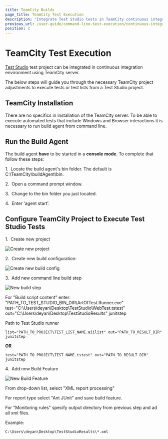 ```yaml
---
title: TeamCity Builds
page_title: TeamCity Test Execution
description: "Integrate Test Studio tests in TeamCity continuous integration. Execute Test Studio tests with TeamCity."
previous_url: /user-guide/command-line-test-execution/continuous-integration/teamcity.aspx, /user-guide/command-line-test-execution/continuous-integration/teamcity
position: 2
---
```

# TeamCity Test Execution

<a href="http://www.telerik.com/teststudio" target="_blank">Test Studio</a> test project can be integrated in continuous integration environment using TeamCity server.

The below steps will guide you through the necessary TeamCity project adjustments to execute tests or test lists from a Test Studio project.

## TeamCity Installation

There are no specifics in installation of the TeamCity server. To be able to execute automated tests that include Windows and Browser interactions it is necessary to run build agent from command line.

## Run the Build Agent

The build agent **have** to be started in a **console mode**. To complete that follow these steps:

1.&nbsp; Locate the build agent's bin folder. The default is C:\TeamCity\buildAgent\bin.

2.&nbsp; Open a command prompt window.

3.&nbsp; Change to the bin folder you just located.

4.&nbsp; Enter 'agent start'.

## Configure TeamCity Project to Execute Test Studio Tests

1.&nbsp; Create new project

![Create new project][1]

2.&nbsp; Create new build configuration:

![Create new build config][2]

3.&nbsp; Add new command line build step

![New build step][3]

For "Build script content" enter:
"PATH_TO_TEST_STUDIO_BIN_DIR\ArtOfTest.Runner.exe" test="C:\Users\deyan\Desktop\TestStudio\WebTest.tstest" out="C:\Users\deyan\Desktop\TestStudioResults" junitstep

Path to Test Studio runner

```
list="PATH_TO_PROJECT\TEST_LIST_NAME.aiilist" out="PATH_TO_RESULT_DIR"  junitstep
```

**OR**

```
test="PATH_TO_PROJECT\TEST_NAME.tstest" out="PATH_TO_RESULT_DIR" junitstep
```

4.&nbsp; Add new Build Feature

![New Build Feature][4]

From drop-down list, select "XML report processing"

For report type select "Ant JUnit" and save build feature.

For "Monitoring rules" specify output directory from previous step and ad all xml files.

Example:
```
C:\Users\deyan\Desktop\TestStudioResults\*.xml
```

[1]: /img/advanced-topics/build-server/team-city-builds/New_project.png
[2]: /img/advanced-topics/build-server/team-city-builds/New_Build_config.png
[3]: /img/advanced-topics/build-server/team-city-builds/New_build_step.png
[4]: /img/advanced-topics/build-server/team-city-builds/New_Build_Feature.png
